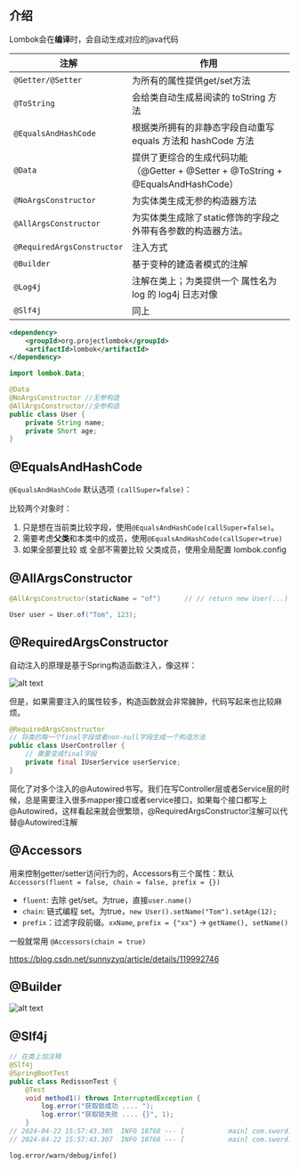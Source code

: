 ## 介绍

Lombok会在**编译**时，会自动生成对应的java代码

| **注解**            | **作用**                                                     |
| ------------------- | ------------------------------------------------------------ |
| `@Getter/@Setter`     | 为所有的属性提供get/set方法                                  |
| `@ToString`           | 会给类自动生成易阅读的  toString 方法                        |
| `@EqualsAndHashCode`  | 根据类所拥有的非静态字段自动重写 equals 方法和  hashCode 方法 |
| `@Data`               | 提供了更综合的生成代码功能（@Getter  + @Setter + @ToString + @EqualsAndHashCode） |
| `@NoArgsConstructor`  | 为实体类生成无参的构造器方法                                 |
| `@AllArgsConstructor` | 为实体类生成除了static修饰的字段之外带有各参数的构造器方法。 |
|`@RequiredArgsConstructor`| 注入方式|
|`@Builder`|基于变种的建造者模式的注解|
|`@Log4j` |注解在类上；为类提供一个 属性名为log 的 log4j 日志对像|
|`@Slf4j`| 同上|

```xml
<dependency>
    <groupId>org.projectlombok</groupId>
    <artifactId>lombok</artifactId>
</dependency>
```

~~~java
import lombok.Data;

@Data
@NoArgsConstructor //无参构造
@AllArgsConstructor//全参构造
public class User {
    private String name;
    private Short age;
}
~~~

## @EqualsAndHashCode
`@EqualsAndHashCode` 默认选项 `(callSuper=false)`：

比较两个对象时：
1.  只是想在当前类比较字段，使用`@EqualsAndHashCode(callSuper=false)`。
2.  需要考虑**父类**和本类中的成员，使用`@EqualsAndHashCode(callSuper=true)`
3.  如果全部要比较 或 全部不需要比较 父类成员，使用全局配置 lombok.config


## @AllArgsConstructor
```java
@AllArgsConstructor(staticName = "of")      // // return new User(...)

User user = User.of("Tom", 123);    
```
## @RequiredArgsConstructor

自动注入的原理是基于Spring构造函数注入，像这样：

![alt text](https://cdn.jsdelivr.net/gh/sword4869/pic1@main/images/202407112201611.png)

但是，如果需要注入的属性较多，构造函数就会非常臃肿，代码写起来也比较麻烦。

```java
@RequiredArgsConstructor
// 将类的每一个final字段或者non-null字段生成一个构造方法
public class UserController {
    // 需要变成final字段
    private final IUserService userService;
}
```

简化了对多个注入的@Autowired书写。我们在写Controller层或者Service层的时候，总是需要注入很多mapper接口或者service接口，如果每个接口都写上@Autowired，这样看起来就会很繁琐，@RequiredArgsConstructor注解可以代替@Autowired注解

## @Accessors

用来控制getter/setter访问行为的，Accessors有三个属性：默认`Accessors(fluent = false, chain = false, prefix = {})`
- `fluent`: 去除 get/set。为true，直接`user.name()`
- `chain`: 链式编程 set。为true，`new User().setName("Tom").setAge(12);`
- `prefix`：过滤字段前缀。`xxName`, `prefix = {"xx"}` → `getName(), setName()`

一般就常用 `@Accessors(chain = true)`

https://blog.csdn.net/sunnyzyq/article/details/119992746

## @Builder

![alt text](https://cdn.jsdelivr.net/gh/sword4869/pic1@main/images/202407112201612.png)

## @Slf4j

```java
// 在类上加注释
@Slf4j
@SpringBootTest
public class RedissonTest {
    @Test
    void method1() throws InterruptedException {
        log.error("获取锁成功 .... ");
        log.error("获取锁失败 .... {}", 1);
    }
// 2024-04-22 15:57:43.305  INFO 18768 --- [           main] com.sword.redisson01.RedissonTest        : 获取锁成功 .... 
// 2024-04-22 15:57:43.307  INFO 18768 --- [           main] com.sword.redisson01.RedissonTest        : 获取锁失败 .... 1
```
`log.error/warn/debug/info()`